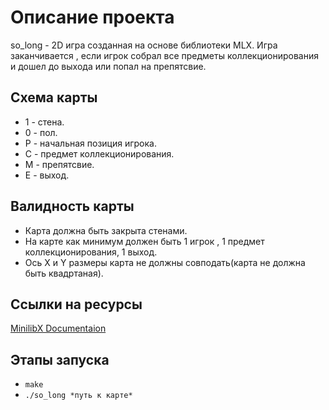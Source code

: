 # Описание проекта
  so_long - 2D игра созданная на основе библиотеки MLX.
  Игра заканчивается , если игрок собрал все предметы коллекционирования и дошел до выхода или попал на препятсвие.

## Схема карты
  - 1 - стена.
  - 0 - пол.
  - P - начальная позиция игрока.
  - C - предмет коллекционирования.
  - M - препятсвие.
  - E - выход.

## Валидность карты
  - Карта должна быть закрыта стенами.
  - На карте как минимум должен быть 1 игрок , 1 предмет коллекционирования, 1 выход.
  - Ось X и Y размеры карта не должны совподать(карта не должна быть квадртаная).

## Ссылки на ресурсы
  [MinilibX Documentaion](https://harm-smits.github.io/42docs/libs/minilibx)

## Этапы запуска
  + ```make```
  + ```./so_long *путь к карте*```
